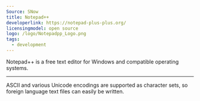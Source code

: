```yaml
---
Source: SNow
title: Notepad++
developerlink: https://notepad-plus-plus.org/
licensingmodel: open source
logo: /logo/Notepadpp_Logo.png
tags:
  - development
---
```


Notepad++ is a free text editor for Windows and compatible operating systems.

---

ASCII and various Unicode encodings are supported as character sets, so foreign language text files can easily be written.
